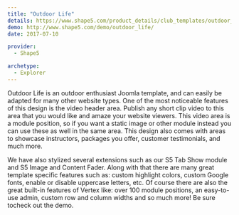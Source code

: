 ```yaml
---
title: "Outdoor Life"
details: https://www.shape5.com/product_details/club_templates/outdoor_life_-_club_template.html
demo: http://www.shape5.com/demo/outdoor_life/
date: 2017-07-10

provider:
  - Shape5

archetype:
  - Explorer
---
```


Outdoor Life is an outdoor enthusiast Joomla template, and can easily be adapted for many other website types. One of the most noticeable features of this design is the video header area. Publish any short clip video to this area that you would like and amaze your website viewers. This video area is a module position, so if you want a static image or other module instead you can use these as well in the same area. This design also comes with areas to showcase instructors, packages you offer, customer testimonials, and much more.

We have also stylized several extensions such as our S5 Tab Show module and S5 Image and Content Fader. Along with that there are many great template specific features such as: custom highlight colors, custom Google fonts, enable or disable uppercase letters, etc. Of course there are also the great built-in features of Vertex like: over 100 module positions, an easy-to-use admin, custom row and column widths and so much more! Be sure tocheck out the demo.
